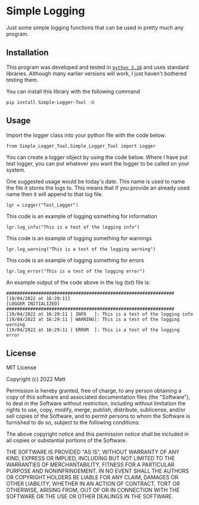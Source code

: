# Simple Logging
Just some simple logging functions that can be used in pretty much any program.

## Installation
This program was developed and tested in [`python 3.10`](https://docs.python.org/3/index.html) and uses standard libraries. Although many earlier versions will work, I just haven't bothered testing them.

You can install this library with the following command
```
pip install Simple-Logger-Tool -U
```

## Usage
Import the logger class into your python file with the code below.
```
from Simple_Logger_Tool.Simple_Logger_Tool import Logger
```

You can create a logger object by using the code below. Where I have put test logger, you can put whatever you want the logger to be called on your system. <br>

One suggested usage would be today's date. This name is used to name the file it stores the logs to. This means that if you provide an already used name then it will append to that log file.
```
lgr = Logger("Test_Logger")
```
This code is an example of logging something for information
```
lgr.log_info("This is a test of the logging info")
```
This code is an example of logging something for warnings
```
lgr.log_warning("This is a test of the logging warning")
```
This code is an example of logging something for errors
```
lgr.log_error("This is a test of the logging error")
```
An example output of the code above in the log (txt) file is:<br>
```
###############################################################
[19/04/2022 at 16:29:11]
[LOGGER INITIALIZED]
###############################################################
[19/04/2022 at 16:29:11 | INFO   ]: This is a test of the logging info
[19/04/2022 at 16:29:11 | WARNING]: This is a test of the logging warning
[19/04/2022 at 16:29:11 | ERROR  ]: This is a test of the logging error
```

## License
MIT License

Copyright (c) 2022 Matt

Permission is hereby granted, free of charge, to any person obtaining a copy
of this software and associated documentation files (the "Software"), to deal
in the Software without restriction, including without limitation the rights
to use, copy, modify, merge, publish, distribute, sublicense, and/or sell
copies of the Software, and to permit persons to whom the Software is
furnished to do so, subject to the following conditions:

The above copyright notice and this permission notice shall be included in all
copies or substantial portions of the Software.

THE SOFTWARE IS PROVIDED "AS IS", WITHOUT WARRANTY OF ANY KIND, EXPRESS OR
IMPLIED, INCLUDING BUT NOT LIMITED TO THE WARRANTIES OF MERCHANTABILITY,
FITNESS FOR A PARTICULAR PURPOSE AND NONINFRINGEMENT. IN NO EVENT SHALL THE
AUTHORS OR COPYRIGHT HOLDERS BE LIABLE FOR ANY CLAIM, DAMAGES OR OTHER
LIABILITY, WHETHER IN AN ACTION OF CONTRACT, TORT OR OTHERWISE, ARISING FROM,
OUT OF OR IN CONNECTION WITH THE SOFTWARE OR THE USE OR OTHER DEALINGS IN THE
SOFTWARE.